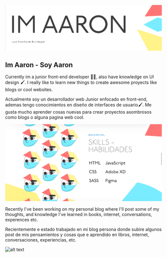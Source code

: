 ![alt text](https://github.com/AaronBarreto/AaronBarreto/blob/main/secondbanner.png)

<h2> Im Aaron - Soy Aaron </h2>

Currently im a junior front-end developer 👨‍💻, also have knowledge on UI design 🖌. I really like to learn new things to create awesome proyects like blogs or cool websites. 


Actualmente soy un desarrollador web Junior enfocado en front-end, ademas tengo conocimientos en diseño de interfaces de usuario🖌.
Me gusta mucho aprender cosas nuevas para crear proyectos asombrosos como blogs o alguna pagina web cool.


![alt text](https://github.com/AaronBarreto/AaronBarreto/blob/main/banner.png)

Recently I've been working on my personal blog where I'll post some of my thoughts, and knowledge I've learned in books, internet, conversations, experences etc.

Recientemente e estado trabajado en mi blog persona donde subire algunos post de mis pensamientos y cosas que e aprendido en libros, internet, conversaciones, experiencias, etc.

![alt text](https://github.com/AaronBarreto/AaronBarreto/blob/main/GifBlog-min.gif)


<!--
**AaronBarreto/aaronbarreto** is a ✨ _special_ ✨ repository because its `README.md` (this file) appears on your GitHub profile.

Here are some ideas to get you started:

- 🔭 I’m currently working on ...
- 🌱 I’m currently learning ...
- 👯 I’m looking to collaborate on ...
- 🤔 I’m looking for help with ...
- 💬 Ask me about ...
- 📫 How to reach me: ...
- 😄 Pronouns: ...
- ⚡ Fun fact: ...
-->
